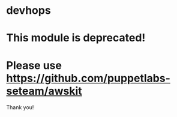 # devhops

# This module is deprecated!
# Please use https://github.com/puppetlabs-seteam/awskit

Thank you!
